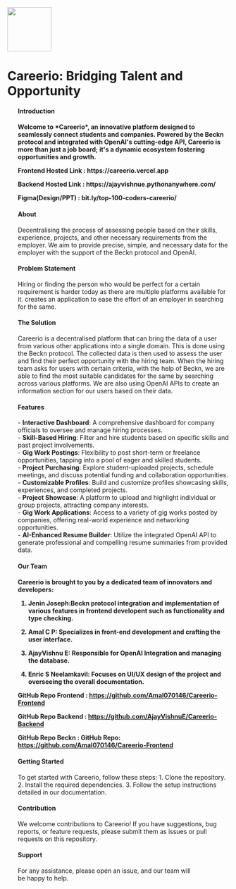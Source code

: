 <div>
<img src="https://i.ibb.co/5LHhWTX/CAREERIO-LOGO.png" width=100>
</div>
<h1> Careerio: Bridging Talent and Opportunity
</h1>
<ul>
<h4>Introduction<h4>
<p>Welcome to *Careerio*, an innovative platform designed to seamlessly connect students and companies. Powered by the Beckn protocol and integrated with OpenAI's cutting-edge API, Careerio is more than just a job board; it's a dynamic ecosystem fostering opportunities and growth.
</p>

<p>Frontend Hosted Link : https://careerio.vercel.app </p>
<p>Backend Hosted Link : https://ajayvishnue.pythonanywhere.com/ </p>
<p>Figma(Design/PPT) : bit.ly/top-100-coders-careerio/ </p>
<h4>About</h4>
<p>Decentralising the process of assessing people based on their skills, experience, projects, and other necessary requirements from the employer. We aim to provide precise, simple, and necessary data for the employer with the support of the Beckn protocol and OpenAI.</p>
<h4>Problem Statement</h4>
<p>Hiring or finding the person who would be perfect for a certain requirement is harder today as there are multiple platforms available for it. creates an application to ease the effort of an employer in searching for the same.</p>
<h4>The Solution</h4>
<p>Careerio is a decentralised platform that can bring the data of a user from various other applications into a single domain. This is done using the Beckn protocol. The collected data is then used to assess the user and find their perfect opportunity with the hiring team. When the hiring team asks for users with certain criteria, with the help of Beckn, we are able to find the most suitable candidates for the same by searching across various platforms. We are also using OpenAI APIs to create an information section for our users based on their data. </p>
<h4>Features</h4>
<p>
- <b>Interactive Dashboard</b>: A comprehensive dashboard for company officials to oversee and manage hiring processes.<br>
- <b>Skill-Based Hiring</b>: Filter and hire students based on specific skills and past project involvements.<br>
- <b>Gig Work Postings</b>: Flexibility to post short-term or freelance opportunities, tapping into a pool of eager and skilled students.<br>
- <b>Project Purchasing</b>: Explore student-uploaded projects, schedule meetings, and discuss potential funding and collaboration opportunities.<br>
- <b>Customizable Profiles</b>: Build and customize profiles showcasing skills, experiences, and completed projects.<br>
- <b>Project Showcase</b>: A platform to upload and highlight individual or group projects, attracting company interests.<br>
- <b>Gig Work Applications</b>: Access to a variety of gig works posted by companies, offering real-world experience and networking opportunities.<br>
- <b>AI-Enhanced Resume Builder</b>: Utilize the integrated OpenAI API to generate professional and compelling resume summaries from provided data.
</p>
<h4>Our Team<h4>
<p>
Careerio is brought to you by a dedicated team of innovators and developers:

1. <b>Jenin Joseph</b>:Beckn protocol integration and implementation of various features in frontend developent such as functionality and type checking.

2. <b>Amal C P</b>: Specializes in front-end development and crafting the user interface.

3. <b>AjayVishnu E</b>: Responsible for OpenAI Integration and managing the database.

4. <b>Enric S Neelamkavil</b>: Focuses on UI/UX design of the project and overseeing the overall documentation.

GitHub Repo Frontend : https://github.com/Amal070146/Careerio-Frontend

GitHub Repo Backend : https://github.com/AjayVishnuE/Careerio-Backend

GitHub Repo Beckn : GitHub Repo: https://github.com/Amal070146/Careerio-Frontend
</p>

<h4>Getting Started</h4>
<p>
To get started with Careerio, follow these steps:
1. Clone the repository.
2. Install the required dependencies.
3. Follow the setup instructions detailed in our documentation.
</p>

<h4>Contribution</h4>
<p>
We welcome contributions to Careerio! If you have suggestions, bug reports, or feature requests, please submit them as issues or pull requests on this repository.</p>

<h4>Support</h4>
<p>
For any assistance, please open an issue, and our team will be happy to help.</p>
</ul>
